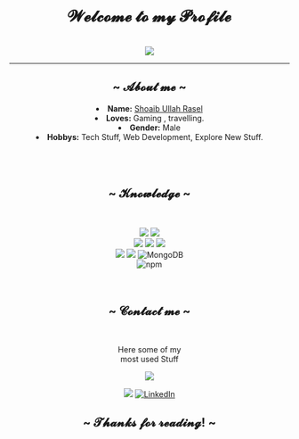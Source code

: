 <body>
  <center>
<h1 align="center">  𝓦𝓮𝓵𝓬𝓸𝓶𝓮 𝓽𝓸 𝓶𝔂 𝓟𝓻𝓸𝓯𝓲𝓵𝓮 </h1>
<br>
    <div align="center">
    <img src="https://komarev.com/ghpvc/?username=shoaibrasell&color=green"/>
    </div>
    <hr>
<h2 align="center">  ~ 𝓐𝓫𝓸𝓾𝓽 𝓶𝓮 ~  </h2>
  
<li>
 <b>Name:</b> <a href='' target=_blank>Shoaib Ullah Rasel</a></li>

<li>
<b>Loves:</b> Gaming , travelling.
</li>
<li>
<b>Gender:</b> Male 
</li>
<li>
<b>Hobbys:</b> Tech Stuff, Web Development, Explore New Stuff.
</li>
<br><br><br>
</div>
<div>
<h2 align="center">            ~  𝓚𝓷𝓸𝔀𝓵𝓮𝓭𝓰𝓮  ~</h2>
 <br>
<p>
</div>
<div>
<img src="https://img.shields.io/badge/html5%20-%23E34F26.svg?&style=for-the-badge&logo=html5&logoColor=white"/> <img src="https://img.shields.io/badge/css3%20-%231572B6.svg?&style=for-the-badge&logo=css3&logoColor=white"/> 
<br>
<img src="https://img.shields.io/badge/javascript%20-%23323330.svg?&style=for-the-badge&logo=javascript&logoColor=%23F7DF1E"/> <img src="https://img.shields.io/badge/git%20-%23F05033.svg?&style=for-the-badge&logo=git&logoColor=white"/> <img src="https://img.shields.io/badge/-Bootstrap-7952B3?style=for-the-badge&logo=bootstrap&logoColor=white"/> 
 <br>
 <img src="https://img.shields.io/badge/React-%2361DAFB.svg?&style=for-the-badge&logo=react&logoColor=white"/>
 <img src="https://img.shields.io/badge/Github-%23181717.svg?&style=for-the-badge&logo=github&logoColor=white"/>
  <img alt="MongoDB" src="https://img.shields.io/badge/-MongoDB-13aa52?style=for-the-badge&logo=mongodb&logoColor=white" />
  <br>
  <img alt="npm" src="https://img.shields.io/badge/-NPM-CB3837?style=for-the-badge&logo=npm&logoColor=white" />
 <br><br>
<br>
<h2 align="center">            ~ 𝓒𝓸𝓷𝓽𝓪𝓬𝓽 𝓶𝓮 ~ </h2>
  
<br>
<p align="center">Here some of my <br>
most used  Stuff </p>
<p align="center"><a href="https://twitter.com/ShoaibRasell" target="_blank"><img src="https://img.shields.io/badge/Shoaib Ullah Rasel%20-%231DA1F2.svg?&style=for-the-badge&logo=Twitter&logoColor=white"/></a>
<p align="center"> <a href="https://facebook.com/shoaibullah.rasel" target="_blank"><img src="https://img.shields.io/badge/Shoaib Ullah Rasel-%231877F2.svg?&style=for-the-badge&logo=facebook&logoColor=white"/></a> <a href="https://www.linkedin.com/in/shoaibrasell" target="_blank"><img alt="LinkedIn" src="https://img.shields.io/badge/Shoaib Ullah Rasel-%230077B5.svg?&style=for-the-badge&logo=linkedin&logoColor=white" /></a></p>
</div>
<div>
<h2 align="center"> ~ 𝓣𝓱𝓪𝓷𝓴𝓼 𝓯𝓸𝓻 𝓻𝓮𝓪𝓭𝓲𝓷𝓰! ~ </h2>

</div>
    </center>
</body>

